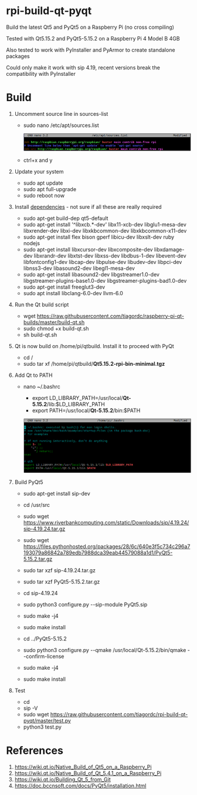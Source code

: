 # rpi-build-qt-pyqt

Build the latest Qt5 and PyQt5 on a Raspberry Pi (no cross compiling)

Tested with Qt5.15.2 and PyQt5-5.15.2 on a Raspberry Pi 4 Model B 4GB

Also tested to work with PyInstaller and PyArmor to create standalone packages

Could only make it work with sip 4.19, recent versions break the compatibility with PyInstaller

# Build

1. Uncomment source line in sources-list

    * sudo nano /etc/apt/sources.list
    
      ![sources](images/sources.png)
    
    * ctrl+x and y

2. Update your system

    * sudo apt update
    * sudo apt full-upgrade
    * sudo reboot now
    
3. Install [dependencies](https://wiki.qt.io/Building_Qt_5_from_Git) - not sure if all these are really required

	  * sudo apt-get build-dep qt5-default
	  * sudo apt-get install '^libxcb.*-dev' libx11-xcb-dev libglu1-mesa-dev libxrender-dev libxi-dev libxkbcommon-dev libxkbcommon-x11-dev
	  * sudo apt-get install flex bison gperf libicu-dev libxslt-dev ruby nodejs
	  * sudo apt-get install libxcursor-dev libxcomposite-dev libxdamage-dev libxrandr-dev libxtst-dev libxss-dev libdbus-1-dev libevent-dev libfontconfig1-dev libcap-dev libpulse-dev libudev-dev libpci-dev libnss3-dev libasound2-dev libegl1-mesa-dev
	  * sudo apt-get install libasound2-dev libgstreamer1.0-dev libgstreamer-plugins-base1.0-dev libgstreamer-plugins-bad1.0-dev
	  * sudo apt-get install freeglut3-dev
	  * sudo apt install libclang-6.0-dev llvm-6.0
  
4. Run the Qt build script

    * wget https://raw.githubusercontent.com/tiagordc/raspberry-pi-qt-builds/master/build-qt.sh
    * sudo chmod +x build-qt.sh
    * sh build-qt.sh

5. Qt is now build on /home/pi/qtbuild. Install it to proceed with PyQt

    * cd /
    * sudo tar xf /home/pi/qtbuild/**Qt5.15.2-rpi-bin-minimal.tgz**

6. Add Qt to PATH

    * nano ~/.bashrc
        * export LD_LIBRARY_PATH=/usr/local/**Qt-5.15.2**/lib:$LD_LIBRARY_PATH
        * export PATH=/usr/local/**Qt-5.15.2**/bin:$PATH
      
    	![path](images/path.png)

7. Build PyQt5

    * sudo apt-get install sip-dev
    * cd /usr/src
    * sudo wget https://www.riverbankcomputing.com/static/Downloads/sip/4.19.24/sip-4.19.24.tar.gz
    * sudo wget https://files.pythonhosted.org/packages/28/6c/640e3f5c734c296a7193079a86842a789edb7988dca39eab44579088a1d1/PyQt5-5.15.2.tar.gz
    * sudo tar xzf sip-4.19.24.tar.gz
    * sudo tar xzf PyQt5-5.15.2.tar.gz

    * cd sip-4.19.24
    * sudo python3 configure.py --sip-module PyQt5.sip
    * sudo make -j4
    * sudo make install

    * cd ../PyQt5-5.15.2
    * sudo python3 configure.py --qmake /usr/local/Qt-5.15.2/bin/qmake --confirm-license
    * sudo make -j4
    * sudo make install

8. Test

    * cd
    * sip -V
    * sudo wget https://raw.githubusercontent.com/tiagordc/rpi-build-qt-pyqt/master/test.py
    * python3 test.py

# References

1. https://wiki.qt.io/Native_Build_of_Qt5_on_a_Raspberry_Pi
2. https://wiki.qt.io/Native_Build_of_Qt_5.4.1_on_a_Raspberry_Pi
3. https://wiki.qt.io/Building_Qt_5_from_Git
4. https://doc.bccnsoft.com/docs/PyQt5/installation.html
